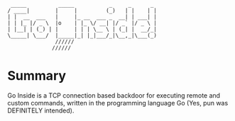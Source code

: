 ```
 _____          _____           _     _      _
/ ____|        |     |         (_)   | |    | |
| |  __  ___   |     |_ __  ___ _  __| | ___| |
| | |_ |/ _ \  |o    | |_ \/ __| |/ _` |/ _ \ |
| |__| | (_) | |     | | | \__ \ | (_| |  __/_|
\_____| \___/  |_____|_| |_|___/_|\__,_|\___(_)
               //////
              //////
```
# Summary
Go Inside is a TCP connection based backdoor for executing remote and custom commands, written in the programming language Go (Yes, pun was DEFINITELY intended).

